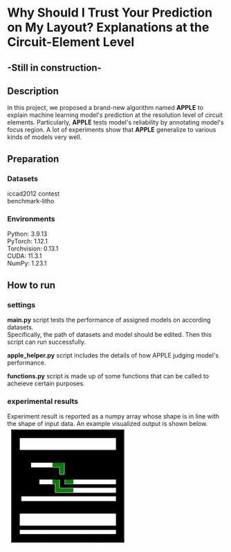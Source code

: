 # Why Should I Trust Your Prediction on My Layout? Explanations at the Circuit-Element Level
## -Still in construction-
## Description  
In this project, we proposed a brand-new algorithm named **APPLE** to explain machine learning model's prediction at the resolution level of circuit elements. Particularly, **APPLE** tests model's reliability by annotating model's focus region. A lot of experiments show that **APPLE** generalize to various kinds of models very well.
## Preparation
### Datasets
iccad2012 contest  
benchmark-litho

### Environments
Python: 3.9.13  
PyTorch: 1.12.1  
Torchvision: 0.13.1  
CUDA: 11.3.1  
NumPy: 1.23.1  
## How to run
### settings
**main.py** script tests the performance of assigned models on according datasets.  
Specifically, the path of datasets and model should be edited. Then this script can run successfully.  

**apple_helper.py** script includes the details of how APPLE judging model's performance.    

**functions.py** script is made up of some functions that can be called to acheieve certain purposes.

### experimental results
Experiment result is reported as a numpy array whose shape is in line with the shape of input data. An example visualized output is shown below.  
![image](plots/2.png)
